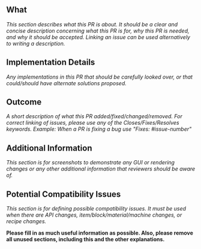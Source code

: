 <!-- 
For japanese speakers:
PRのタイトルはChangelogに使われるので、なるべく英語にしてください。
PRの内容は日本語で大丈夫です。
-->
## What
_This section describes what this PR is about. It should be a clear and concise description concerning what this PR is for, why this PR is needed, and why it should be accepted._
_Linking an issue can be used alternatively to writing a description._

## Implementation Details
_Any implementations in this PR that should be carefully looked over, or that could/should have alternate solutions proposed._

## Outcome
_A short description of what this PR added/fixed/changed/removed._
_For correct linking of issues, please use any of the Closes/Fixes/Resolves keywords. Example: When a PR is fixing a bug use "Fixes: #issue-number"_

## Additional Information
_This section is for screenshots to demonstrate any GUI or rendering changes or any other additional information that reviewers should be aware of._

## Potential Compatibility Issues
_This section is for defining possible compatibility issues. It must be used when there are API changes, item/block/material/machine changes, or recipe changes._

**Please fill in as much useful information as possible. Also, please remove all unused sections, including this and the other explanations.**

<!-- This PR template is copied and modified from GTCEu's github repo. -->